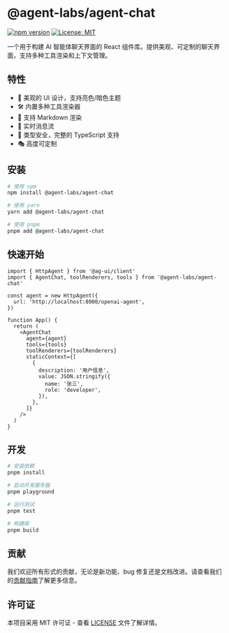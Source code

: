 # @agent-labs/agent-chat

[![npm version](https://img.shields.io/npm/v/@agent-labs/agent-chat.svg)](https://www.npmjs.com/package/@agent-labs/agent-chat)
[![License: MIT](https://img.shields.io/badge/License-MIT-yellow.svg)](https://opensource.org/licenses/MIT)

一个用于构建 AI 智能体聊天界面的 React 组件库。提供美观、可定制的聊天界面，支持多种工具渲染和上下文管理。

## 特性

- 🎨 美观的 UI 设计，支持亮色/暗色主题
- 🛠️ 内置多种工具渲染器
- 📝 支持 Markdown 渲染
- 🔄 实时消息流
- 🎯 类型安全，完整的 TypeScript 支持
- 🎭 高度可定制

## 安装

```bash
# 使用 npm
npm install @agent-labs/agent-chat

# 使用 yarn
yarn add @agent-labs/agent-chat

# 使用 pnpm
pnpm add @agent-labs/agent-chat
```

## 快速开始

```tsx
import { HttpAgent } from '@ag-ui/client'
import { AgentChat, toolRenderers, tools } from '@agent-labs/agent-chat'

const agent = new HttpAgent({
  url: 'http://localhost:8000/openai-agent',
})

function App() {
  return (
    <AgentChat
      agent={agent}
      tools={tools}
      toolRenderers={toolRenderers}
      staticContext={[
        {
          description: '用户信息',
          value: JSON.stringify({
            name: '张三',
            role: 'developer',
          }),
        },
      ]}
    />
  )
}
```

## 开发

```bash
# 安装依赖
pnpm install

# 启动开发服务器
pnpm playground

# 运行测试
pnpm test

# 构建库
pnpm build
```

## 贡献

我们欢迎所有形式的贡献，无论是新功能、bug 修复还是文档改进。请查看我们的[贡献指南](./CONTRIBUTING.md)了解更多信息。

## 许可证

本项目采用 MIT 许可证 - 查看 [LICENSE](./LICENSE) 文件了解详情。
